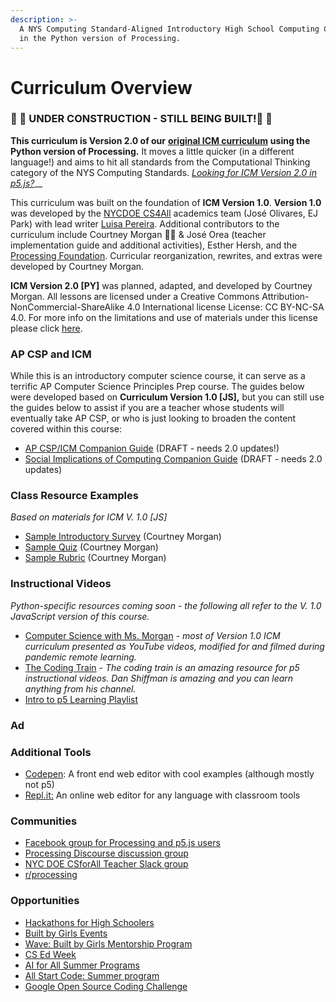```yaml
---
description: >-
  A NYS Computing Standard-Aligned Introductory High School Computing Curriculum
  in the Python version of Processing.
---
```


# Curriculum Overview

### 🚧 🚜 **UNDER CONSTRUCTION - STILL BEING BUILT!**🚜 **🚧**

**This curriculum is Version 2.0 of our** [**original ICM curriculum**](https://cs4all-icm.gitbook.io/introduction-to-computational-media-curriculum/) **using the Python version of Processing.** It moves a little quicker (in a different language!) and aims to hit all standards from the Computational Thinking category of the NYS Computing Standards. [_Looking for ICM Version 2.0 in p5.js?_](https://cs4all-icm.gitbook.io/js-intro-to-computational-media-2.0/)__

This curriculum was built on the foundation of **ICM Version 1.0**. **Version 1.0** was developed by the [NYCDOE CS4All](http://cs4all.nyc/) academics team (José Olivares, EJ Park) with lead writer [Luisa Pereira](http://www.luisapereira.net/). Additional contributors to the curriculum include Courtney Morgan 🙆‍♀️ & José Orea (teacher implementation guide and additional activities), Esther Hersh, and the [Processing Foundation](https://processingfoundation.org/). Curricular reorganization, rewrites, and extras were developed by Courtney Morgan.

**ICM Version 2.0 \[PY]** was planned, adapted, and developed by Courtney Morgan. All lessons are licensed under a Creative Commons Attribution-NonCommercial-ShareAlike 4.0 International license License: CC BY-NC-SA 4.0. For more info on the limitations and use of materials under this license please click [here](https://creativecommons.org/licenses/by-nc-sa/4.0/).

### AP CSP and ICM

While this is an introductory computer science course, it can serve as a terrific AP Computer Science Principles Prep course. The guides below were developed based on **Curriculum Version 1.0 \[JS],** but you can still use the guides below to assist if you are a teacher whose students will eventually take AP CSP, or who is just looking to broaden the content covered within this course:

* [AP CSP/ICM Companion Guide](https://docs.google.com/document/d/1ci--4DONVH2xYddqeAq8F4\_RmlgBY\_Tvug56ueWhBj0/preview) (DRAFT - needs 2.0 updates!)
* [Social Implications of Computing Companion Guide](https://docs.google.com/document/d/1GVzOsjulSYxlEj51HJCFeo64VuXrf3aHdA2zH4X8cv8/preview) (DRAFT - needs 2.0 updates)

### Class Resource Examples

_Based on materials for ICM V. 1.0 \[JS]_

* [Sample Introductory Survey](https://docs.google.com/forms/d/1pzjxSHfZz4eSeGgvQJ-WEsx4pYlZ4Zk5ChxqCUhQxcQ/viewform?edit\_requested=true) (Courtney Morgan)
* [Sample Quiz](https://docs.google.com/document/d/1UsYGa4Z0lrX5ImtD0QoF6aSzN5FyVdvR5ofvlQOMMEk/edit) (Courtney Morgan)
* [Sample Rubric](https://docs.google.com/document/d/1p8NR5mL1rEK0HZA25bN-7Jb5zITPiu6dTIn-yCsgEgs/edit) (Courtney Morgan)

### Instructional Videos

_Python-specific resources coming soon - the following all refer to the V. 1.0 JavaScript version of this course._

* [Computer Science with Ms. Morgan](https://www.youtube.com/channel/UCzotTG3ao\_SipHcrhKGeScQ) - _most of Version 1.0 ICM curriculum presented as YouTube videos, modified for and filmed during pandemic remote learning._
* [The Coding Tr](https://www.youtube.com/playlist?list=PLRqwX-V7Uu6Zy51Q-x9tMWIv9cueOFTFA)[ain](https://www.youtube.com/playlist?list=PLRqwX-V7Uu6Zy51Q-x9tMWIv9cueOFTFA) - _The coding train is an amazing resource for p5 instructional videos. Dan Shiffman is amazing and you can learn anything from his channel._
* [Intro to p5 Learning Playlist](https://www.youtube.com/playlist?list=PLRqwX-V7Uu6Zy51Q-x9tMWIv9cueOFTFA)

### Ad

### Additional Tools

* [Codepen](https://codepen.io/): A front end web editor with cool examples (although mostly not p5)
* [Repl.it:](https://repl.it/) An online web editor for any language with classroom tools

### Communities

* [Facebook group for Processing and p5.js users](https://www.facebook.com/search/top/?q=creative%20coding%20with%20processing%20and%20p5.js\&epa=SEARCH\_BOX)
* [Processing Discourse discussion group](https://discourse.processing.org/)
* [NYC DOE CSforAll Teacher Slack group](https://join.slack.com/t/cs4allteachers/shared\_invite/enQtMzIwODg0NjEyMzg2LWNhNTI0ODk1N2RkNTQwODMxMTNhYjE1ZWYyMzZiNjM5MDRjZTQ5NTNlMGI5MjQ0OGY1MjQ2ODc0MDcwZGY2YTI)
* [r/processing](https://www.reddit.com/r/processing/)

### Opportunities

* [Hackathons for High Schoolers](https://hackathons.hackclub.com/)
* [Built by Girls Events](https://www.builtbygirls.com/events-calendar)
* [Wave: Built by Girls Mentorship Program](https://www.builtbygirls.com/about-wave)
* [CS Ed Week](https://csedweek.org/)
* [AI for All Summer Programs](http://ai-4-all.org/summer-programs/)
* [All Start Code: Summer program](https://www.allstarcode.org/)
* [Google Open Source Coding Challenge](https://codein.withgoogle.com/archive/)
